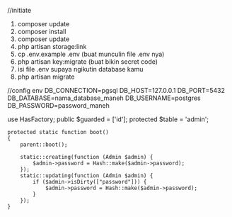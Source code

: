 //initiate
1. composer update
1. composer install
2. composer update
3. php artisan storage:link
4. cp .env.example .env (buat munculin file .env nya)
5. php artisan key:migrate (buat bikin secret code)
6. isi file .env supaya ngikutin database kamu
7. php artisan migrate



//config env
DB_CONNECTION=pgsql
DB_HOST=127.0.0.1
DB_PORT=5432
DB_DATABASE=nama_database_maneh
DB_USERNAME=postgres
DB_PASSWORD=password_maneh

<!-- ------- -->
use HasFactory;
    public $guarded = ['id'];
    protected $table = 'admin';

    protected static function boot()
    {
        parent::boot();

        static::creating(function (Admin $admin) {
            $admin->password = Hash::make($admin->password);
        });
        static::updating(function (Admin $admin) {
            if ($admin->isDirty(["password"])) {
                $admin->password = Hash::make($admin->password);
            }
        });
    }